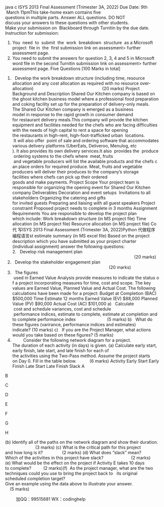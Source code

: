 java c
ISYS 2013 Final Assessment (Trimester 3A, 2022) 
Due Date: 9th  March 11pmThis take-home exam contains five questions in multiple parts. Answer ALL questions. DO NOT discuss your answers to these questions with other students. Make your submission on  Blackboard through Turnitin by the due date.
Instruction for submission: 
1) You  need  to  submit  the  work  breakdown  structure  as a Microsoft project  file in  the  first submission link on assessment> further assessment page. 
2) You need to submit the answers for question 2, 3, 4 and 5 in Microsoft word file in the second Turnitin submission link on assessment> further assessment page. 
Five Questions [100 Marks in total] 
1.   Develop the work breakdown structure (including time, resource allocation and any cost allocation as required with no resource over-allocation)                                                         (20 marks)
Project Background and Description Shared Our Kitchen company is based on the ghost kitchen business model where a professional food preparation and coking facility set up for the preparation of delivery-only meals. The Shared Our Kitchen company is emerged as a business model in response to the rapid growth in consumer demand for restaurant delivery meals.This company will provide the kitchen equipment and facilities needed for the chefs who are facing difficulties with the needs of high capital to rent a space for opening the restaurants in high-rent, high-foot-trafficked urban  locations.  It will also offer  point of sale and ordering software that accommodates various delivery platforms (UberEats, Deliveroo, Menulog, etc ). It also provides its own delivery services.It also  provides the  produce  ordering systems to the chefs where  meat, fruits  and vegetable producers will list the available products and the chefs can place orders for required produce. Meat, fruits and vegetable producers will deliver their produces to the company’s storage facilities where chefs can pick up their ordered goods and make payments.
Project Scope 
Your project team is responsible for organizing the opening event for Shared Our Kitchen company
Deliverables 
Decoration and event setups  Invitations to all stakeholders
Organizing the catering and gifts for invited guests Preparing and liaising with all guest speakers
Project constraint 
Proposed project needs to complete in 3 months
Assignment Requirements 
You are responsible to develop the project plan which include: Work breakdown structure (in MS project file)
Time allocation (in MS project file)
Resource allocation (in MS project file)
Co代 写ISYS 2013 Final Assessment (Trimester 3A, 2022)Python
代做程序编程语言st estimate summary (in MS excel file)
Based on the project description which you have submitted as your project charter (individual assignment) answer the following questions:
2.   Develop risk management plan                                                                                                      (20 marks)
3.   Develop the stakeholder engagement plan                                                                                 (20 marks)
4.   The figures  used in Earned Value Analysis provide measures to indicate the status of a project incorporating measures for time, cost and scope. The key values are Earned Value, Planned Value and Actual Cost. The following calculations have been made for a project:
Budget at Completion (BAC) 
$500,000 
Time Estimate 
12 months 
Earned Value (EV) 
$88,000 
Planned Value (PV) 
$90,000 
Actual Cost (AC) 
$101,000 
a)   Calculate  cost and schedule variances, cost and schedule  performance indices, estimate to complete, estimate at completion and to complete performance index                          (5 marks)
b)   What do these figures (varirance, performance indices and estimates) indicate? (10 marks)
c)   If you are the Project Manager, what actions would you take based on these figures? (5 marks)
3.          Consider the following network diagram for a project. The duration of each activity (in days) is given.
(a) Calculate early start, early finish, late start, and late finish for each of the activities using the Two-Pass method. Assume the project starts on Day 0. Fill in the table below.           (6 marks)
Activity 
Early Start 
Early Finish 
Late Start 
Late Finish 
Slack 
A 





B 





C 





D 





E 





F 





G 





H 





(b) Identify all of the paths on the network diagram and show their duration.                          (3 marks)
(c) What is the critical path for this project and how long is it?                (2 marks)
(d) What does “slack” mean? Which of the activities in this project have slack?                       (2 marks)
(e) What would be the effect on the project if Activity E takes 10 days to complete?          (2 marks)(f)  As the project manager, what are the two techniques could you use to bring the project back to   its original scheduled completion target? Give an example using the data above to illustrate your answer.                          (5 marks)



         
加QQ：99515681  WX：codinghelp
